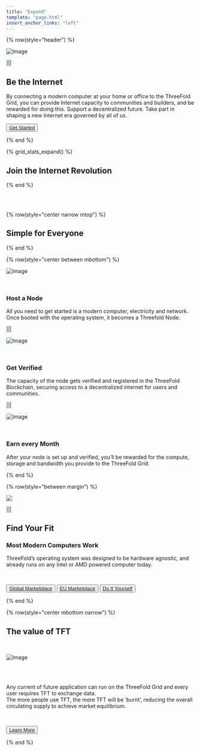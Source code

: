 ```yaml
---
title: "Expand"
template: "page.html"
insert_anchor_links: "left"
---
```


<!-- section 1 (be the Internet) -->

<!-- <div class="text-gray-900 bg-cover bg-no-repeat">
    <div class="h-full">
      <div class="flex flex-col items-center md:flex-row">
       <div class="w-full md:w-1/2">
          <div class="block">
            <img
                src="expand_geometric_header.png" class="w-full h-full"/>
          </div>
        </div>
        <div class="flex flex-col items-start justify-center w-full lg:py-24 py-6 md:w-1/2">
          <div class="flex flex-col items-start justify-center p-6">
            <h2>Be the <strong>Internet</strong></h2>
            <p>By connecting a modern computer at your home or office to the ThreeFold Grid, you can provide Internet capacity to communities and builders, and be rewarded for doing this. Support a decentralized future. Take part in shaping a new Internet era governed by all of us.</p>
            <button class="mx-0"><a target="_blank" href="https://manual.grid.tf/TF_Farmer_Guide/tf_farmer_guide_readme.html">Get Started</a></button>
          </div>
        </div>
      </div>
    </div>
  </div> -->


<div class="container mx-auto">

{% row(style="header") %}

![Image](expand_header.png#mx-auto)

|||

## Be the **Internet**

By connecting a modern computer at your home or office to the ThreeFold Grid, you can provide Internet capacity to communities and builders, and be rewarded for doing this. Support a decentralized future. Take part in shaping a new Internet era governed by all of us.

<button>[Get Started](https://manual.grid.tf/TF_Farmer_Guide/tf_farmer_guide_readme.html)</button>

{% end %}



<!-- section 2 (Map) -->

{% grid_stats_expand() %}

## Join the **Internet Revolution**

{% end %}

<br>

<br>


<!-- section 3 -->

{% row(style="center narrow mtop") %}

## Simple for Everyone

{% end %}

{% row(style="center between mbottom") %}

![Image](step1.png#mx-auto)

<br>

### **Host a Node**

All you need to get started is a modern computer, electricity and network. Once booted with the operating system, it becomes a Threefold Node. 

|||

![Image](step2.png#mx-auto)

<br>

### **Get Verified**

The capacity of the node gets verified and registered in the ThreeFold Blockchain, securing access to a decentralized internet for users and communities.

|||

![Image](step3.png#mx-auto)

<br>

### **Earn every Month**
After your node is set up and verified, you’ll be rewarded for the compute, storage and bandwidth you provide to the ThreeFold Grid.


{% end %}


<!-- section 4  -->

{% row(style="between margin") %}

![](expand_findyourfit_geometric.png#medium#mx-auto)

|||

## Find Your Fit
### **Most Modern Computers Work**

ThreeFold’s operating system was designed to be hardware agnostic, and already runs on any Intel or AMD powered computer today. 

<br>

<button>[Global Marketplace](https://marketplace.3node.global/)</button>
<button>[EU Marketplace](https://hostservice.nl/winkel/)</button>
<button>[Do It Yourself](https://manual.grid.tf/TF_Farmer_Guide/TF_Complete_Farmer_Guide/farmer_guide.html)</button>

{% end %}



<!-- section 5 -->

{% row(style="center mbottom narrow") %}

## The value of **TFT**

<br>

![Image](farm_value_tft.jpg#mx-auto)

<br>
<br>

Any current of future application can run on the ThreeFold Grid and every user requires TFT to exchange data.  <br>
The more people use TFT, the more TFT will be ‘burnt’, reducing the overall circulating supply to achieve market equilibrium.

<br>

<button>[Learn More](/token)</button>


{% end %}

</div>